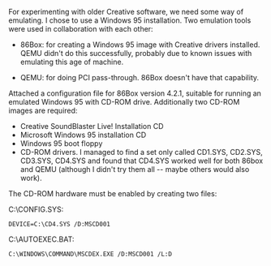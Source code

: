 For experimenting with older Creative software, we need some way of emulating. I
chose to use a Windows 95 installation. Two emulation tools were used in collaboration
with each other:

 * 86Box: for creating a Windows 95 image with Creative drivers installed. QEMU
          didn't do this successfully, probably due to known issues with emulating
          this age of machine.
          
 * QEMU:  for doing PCI pass-through. 86Box doesn't have that capability.
 
Attached a configuration file for 86Box version 4.2.1, suitable for running an
emulated Windows 95 with CD-ROM drive. Additionally two CD-ROM images are
required:

 * Creative SoundBlaster Live! Installation CD
 * Microsoft Windows 95 installation CD
 * Windows 95 boot floppy
 * CD-ROM drivers. I managed to find a set only called CD1.SYS, CD2.SYS, CD3.SYS, CD4.SYS and found that CD4.SYS worked well for both 86box and QEMU (although I didn't try them all -- maybe others would also work).

The CD-ROM hardware must be enabled by creating two files:

C:\CONFIG.SYS:
```
DEVICE=C:\CD4.SYS /D:MSCD001
```

C:\AUTOEXEC.BAT:
```
C:\WINDOWS\COMMAND\MSCDEX.EXE /D:MSCD001 /L:D
```
